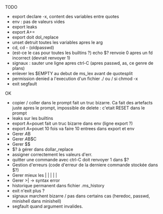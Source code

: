 TODO
* export declare -x, content des variables entre quotes
* env : pas de valeurs vides
* export leaks
* export A+=
* export doit dol_replace
* unset detruit toutes les variables apres le arg
* cd, cd - (oldpasswd)
* (est-ce le cas pour toutes les builtins ?) echo $? renvoie 0 apres un fd incorrect (devrait renvoyer 1)
* signaux : sauter une ligne apres ctrl-C (apres passwd, as, ce genre de plans)
* enlever les $EMPTY au debut de ms_lex avant de quotesplit
* permission denied a l'execution d'un fichier ./ ou / si chmod -x
* exit segfault

OK
* copier / coller dans le prompt fait un truc bizarre. Ca fait des artefacts juste apres le prompt, impossible de delete : c'etait RESET dans le prompt
* leaks sur les builtins
* export A=pouet fait un truc bizarre dans env (ligne export ?)
* export A=pouet 10 fois va faire 10 entrees dans export et env
* Gerer $A$B
* Gerer $A$B$C
* Gerer $$
* $? à gérer dans dollar_replace
* assigner correctement les valeurs d'err.
* quitter une commande avec ctrl-C doit renvoyer 1 dans $?
* Gestion d'erreurs (code d'erreur de la derniere commande stockée dans $?)
* Gerer mieux les | | | | |
* Gerer >| -> syntax error
* historique permanent dans fichier .ms_history
* exit n'exit plus ?
* signaux marchent bizarre / pas dans certains cas (heredoc, passwd, minishell dans minishell)
* segfault quand argument invalides.
